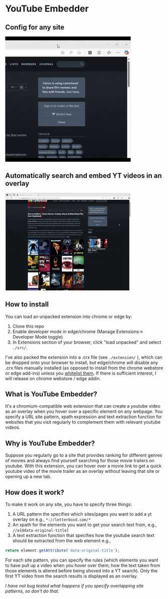 
# YouTube Embedder
## Config for any site
![configuring yt_embedder](https://github.com/dylanwalker/yt_embedder/blob/main/yt_embedder1.gif)

## Automatically search and embed YT videos in an overlay
![running yt_embedder](https://github.com/dylanwalker/yt_embedder/blob/main/yt_embedder2.gif)

## How to install
You can load an unpacked extension into chrome or edge by:
1) Clone this repo
2) Enable developer mode in edge/chrome (Manage Extensions-> Developer Mode toggle)
3) In Extensions section of your browser, click "load unpacked" and select `./src/`.

I've also packed the extension into a .crx file (see `./extension/` ), which can be dropped onto your browser to install, but edge/chrome will disable any .crx files manually installed (as opposed to install from the chrome webstore or edge add-ins) unless you [whitelist them](https://techjourney.net/chrome-edge-disables-crx-installed-extensions-workarounds-to-turn-on/). If there is sufficient interest, I will release on chrome webstore / edge addin.

## What is YouTube Embedder?

It's a chromium-compatible web extension that can create a youtube video as an overlay when you hover over a specific element on any webpage. You specify a URL site pattern, xpath expression and text extraction function for websites that you visit regularly to complement them with relevant youtube videos. 

## Why is YouTube Embedder?

Suppose you regularly go to a site that provides ranking for different genres of movies and always find yourself searching for those movie trailers on youtube.  With this extension, you can hover over a movie link to get a quick youtube video of the movie trailer as an overlay without leaving that site or opening up a new tab.

## How does it work?

To make it work on any site, you have to specify three things:

1) A URL pattern the specifies which sites/pages you want to add a yt overlay on e.g., `*://letterboxd.com/*`
2) An xpath for the elements you want to get your search text from, e.g., `//a[@data-original-title]`
3) A text extraction function that specifies how the youtube search text should be extracted from the web element e.g., 
```javascript
return element.getAttribute('data-original-title');
```

For each site pattern, you can specify the rules (which elements you want to have pull up a video when you hover over them; how the text taken from those elements is altered before being shoved into a YT search). Only the first YT video from the search results is displayed as an overlay.   

*I have not bug tested what happens if you specify overlapping site patterns, so don't do that.*

